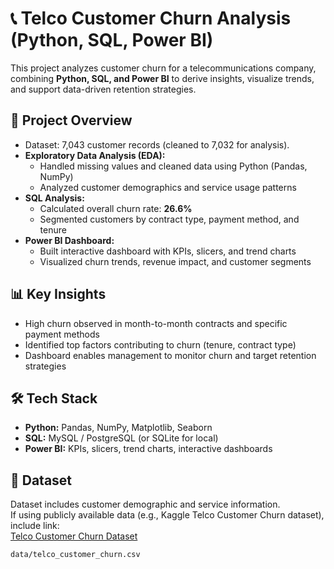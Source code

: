 # 📞 Telco Customer Churn Analysis (Python, SQL, Power BI)

This project analyzes customer churn for a telecommunications company, combining **Python, SQL, and Power BI** to derive insights, visualize trends, and support data-driven retention strategies.

## 🔹 Project Overview
- Dataset: 7,043 customer records (cleaned to 7,032 for analysis).
- **Exploratory Data Analysis (EDA):**
  - Handled missing values and cleaned data using Python (Pandas, NumPy)
  - Analyzed customer demographics and service usage patterns
- **SQL Analysis:**
  - Calculated overall churn rate: **26.6%**
  - Segmented customers by contract type, payment method, and tenure
- **Power BI Dashboard:**
  - Built interactive dashboard with KPIs, slicers, and trend charts
  - Visualized churn trends, revenue impact, and customer segments

## 📊 Key Insights
- High churn observed in month-to-month contracts and specific payment methods
- Identified top factors contributing to churn (tenure, contract type)
- Dashboard enables management to monitor churn and target retention strategies

## 🛠️ Tech Stack
- **Python:** Pandas, NumPy, Matplotlib, Seaborn  
- **SQL:** MySQL / PostgreSQL (or SQLite for local)  
- **Power BI:** KPIs, slicers, trend charts, interactive dashboards

## 📂 Dataset
Dataset includes customer demographic and service information.  
If using publicly available data (e.g., Kaggle Telco Customer Churn dataset), include link:  
[Telco Customer Churn Dataset](https://www.kaggle.com/blastchar/telco-customer-churn)

```bash
data/telco_customer_churn.csv

